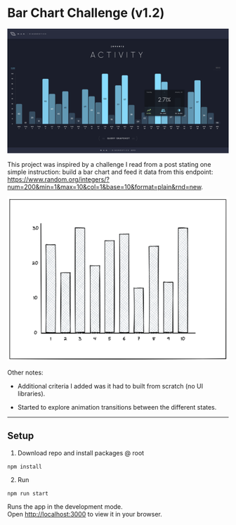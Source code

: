 # Bar Chart Challenge (v1.2)

![screenshot](./src/shared/images/screenshot.png)

This project was inspired by a challenge I read from a post stating one simple instruction: build a bar chart and feed it data from this endpoint: <https://www.random.org/integers/?num=200&min=1&max=10&col=1&base=10&format=plain&rnd=new>.

![example](./src/shared/images/example.png)

Other notes:

- Additional criteria I added was it had to built from scratch (no UI libraries).

- Started to explore animation transitions between the different states.

---

## Setup

1. Download repo and install packages @ root

```shell
npm install
```

2. Run

```shell
npm run start
```

Runs the app in the development mode.\
Open [http://localhost:3000](http://localhost:3000) to view it in your browser.
